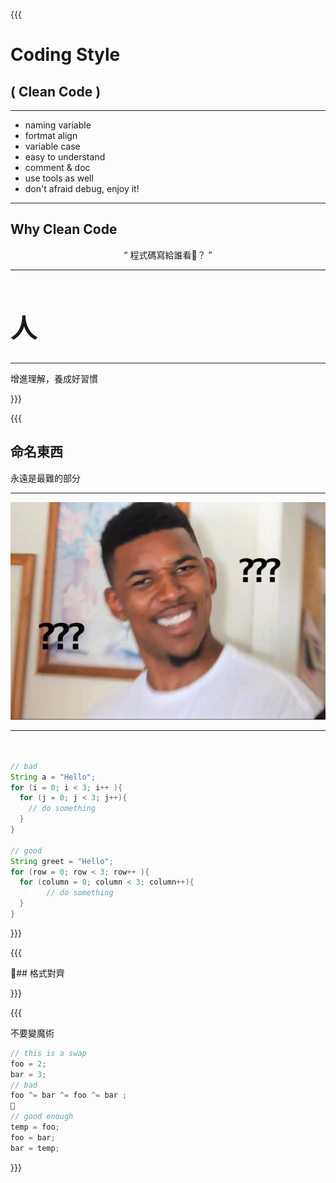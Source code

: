 {{{
  
# Coding Style  

## ( Clean Code )  

---  

- naming variable
- fortmat align
- variable case
- easy to understand
- comment & doc  
- use tools as well  
- don't afraid debug, enjoy it!

---  

## Why Clean Code  

<div style = "text-align: center; margin-top: 1em">
  “
        程式碼寫給誰看？  
           ”  
</div>  

---  

<div style="font-size:1.5em;">
    <h1>人</h1>
</div>  
  
---  

增進理解，養成好習慣  
  
<!-- the vote chart of hardest thing in coding  put last? -->  
  
}}}  

{{{  

## 命名東西  
  
永遠是最難的部分  
  
---  
  
![bl](./black-quation.jpg)  
  
<!-- track ball -->  

---  

``` java  


// bad  
String a = "Hello";  
for (i = 0; i < 3; i++ ){  
  for (j = 0; j < 3; j++){  
    // do something  
  }  
}  
  
// good  
String greet = "Hello";  
for (row = 0; row < 3; row++ ){  
  for (column = 0; column < 3; column++){
        // do something  
  }  
}  

```  

}}}  
  
{{{  
  
##  格式對齊  

}}}  
  
{{{  

不要變魔術

```js
// this is a swap
foo = 2;
bar = 3;
// bad
foo ^= bar ^= foo ^= bar ;  

// good enough
temp = foo;
foo = bar;
bar = temp;  

```

}}}  

